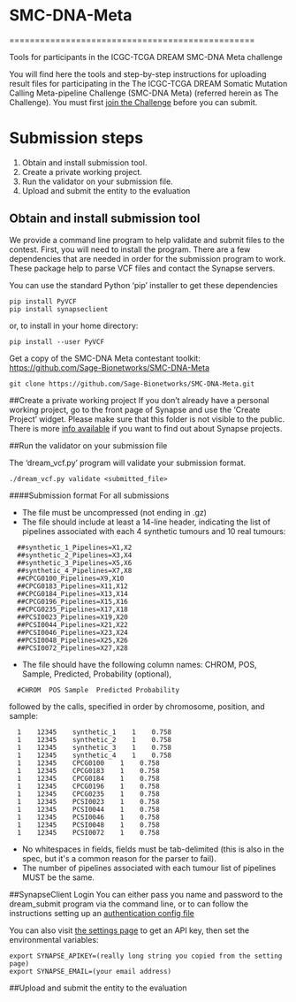 # SMC-DNA-Meta
================================================

Tools for participants in the ICGC-TCGA DREAM SMC-DNA Meta challenge

You will find here the tools and step-by-step instructions for uploading result files 
for participating in the The ICGC-TCGA DREAM Somatic Mutation Calling Meta-pipeline Challenge (SMC-DNA Meta)
(referred herein as The Challenge). You must first
[join the Challenge](https://www.synapse.org/#!Synapse:syn4258642/wiki/231962)
before you can submit.


# Submission steps

1. Obtain and install submission tool.
2. Create a private working project.
3. Run the validator on your submission file.
4. Upload and submit the entity to the evaluation


## Obtain and install submission tool
We provide a command line program to help validate and submit files to the contest.
First, you will need to install the program.
There are a few dependencies that are needed in order for the submission program to work. 
These package help to parse VCF files and contact the Synapse servers.

You can use the standard Python ‘pip’ installer to get these dependencies
```
pip install PyVCF
pip install synapseclient
```

or, to install in your home directory:
```
pip install --user PyVCF
```

Get a copy of the SMC-DNA Meta contestant toolkit: 
https://github.com/Sage-Bionetworks/SMC-DNA-Meta


```
git clone https://github.com/Sage-Bionetworks/SMC-DNA-Meta.git
```


##Create a private working project
If you don’t already have a personal working project, go to the front page of Synapse and 
use the ‘Create Project’ widget. Please make sure that this folder is not visible to the 
public. There is more [info available](https://www.synapse.org/#!ProjectsHome:0) if you 
want to find out about Synapse projects.


##Run the validator on your submission file


The ‘dream_vcf.py’ program will validate your submission format.

```
./dream_vcf.py validate <submitted_file>
```


####Submission format
For all submissions
* The file must be uncompressed (not ending in .gz)
* The file should include at least a 14-line header, indicating the list of pipelines associated with each 4 synthetic tumours and 10 real tumours:
```
  ##synthetic_1_Pipelines=X1,X2
  ##synthetic_2_Pipelines=X3,X4
  ##synthetic_3_Pipelines=X5,X6
  ##synthetic_4_Pipelines=X7,X8
  ##CPCG0100_Pipelines=X9,X10
  ##CPCG0183_Pipelines=X11,X12
  ##CPCG0184_Pipelines=X13,X14
  ##CPCG0196_Pipelines=X15,X16
  ##CPCG0235_Pipelines=X17,X18
  ##PCSI0023_Pipelines=X19,X20
  ##PCSI0044_Pipelines=X21,X22
  ##PCSI0046_Pipelines=X23,X24
  ##PCSI0048_Pipelines=X25,X26
  ##PCSI0072_Pipelines=X27,X28
```

* The file should have the following column names: CHROM, POS, Sample, Predicted, Probability (optional),
```
  #CHROM  POS Sample  Predicted Probability
```
  followed by the calls, specified in order by chromosome, position, and sample:
```
  1    12345    synthetic_1    1    0.758
  1    12345    synthetic_2    1    0.758
  1    12345    synthetic_3    1    0.758
  1    12345    synthetic_4    1    0.758
  1    12345    CPCG0100    1    0.758
  1    12345    CPCG0183    1    0.758
  1    12345    CPCG0184    1    0.758
  1    12345    CPCG0196    1    0.758
  1    12345    CPCG0235    1    0.758
  1    12345    PCSI0023    1    0.758
  1    12345    PCSI0044    1    0.758
  1    12345    PCSI0046    1    0.758
  1    12345    PCSI0048    1    0.758
  1    12345    PCSI0072    1    0.758
```

* No whitespaces in fields, fields must be tab-delimited (this is also in the spec, but 
it's a common reason for the parser to fail).
* The number of pipelines associated with each tumour list of pipelines MUST be the same.


##SynapseClient Login
You can either pass you name and password to the dream_submit program via the command 
line, or to can follow the instructions setting up an 
[authentication config file](https://www.synapse.org/#!Synapse:syn1768504/wiki/56068)

You can also visit [the settings page](https://www.synapse.org/#!Settings:0) to get an API 
key, then set the environmental variables:

```
export SYNAPSE_APIKEY=(really long string you copied from the setting page)
export SYNAPSE_EMAIL=(your email address)
```


##Upload and submit the entity to the evaluation
